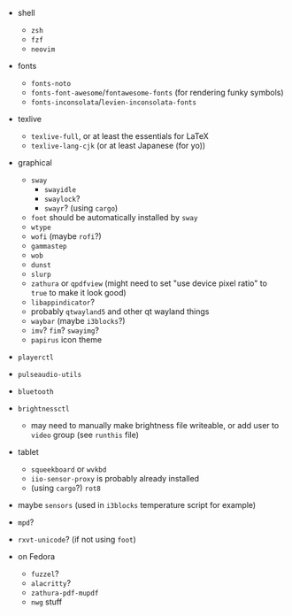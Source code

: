 * shell
  * `zsh`
  * `fzf`
  * `neovim`
* fonts
  * `fonts-noto`
  * `fonts-font-awesome`/`fontawesome-fonts` (for rendering funky symbols)
  * `fonts-inconsolata`/`levien-inconsolata-fonts`
* texlive
  * `texlive-full`, or at least the essentials for LaTeX
  * `texlive-lang-cjk` (or at least Japanese (for yo))
* graphical
  * `sway`
    * `swayidle`
    * `swaylock`?
	* `swayr`? (using `cargo`)
  * `foot` should be automatically installed by `sway`
  * `wtype`
  * `wofi` (maybe `rofi`?)
  * `gammastep`
  * `wob`
  * `dunst`
  * `slurp`
  * `zathura` or `qpdfview` (might need to set "use device pixel ratio" to `true` to make it look good)
  * `libappindicator`?
  * probably `qtwayland5` and other qt wayland things
  * `waybar` (maybe `i3blocks`?)
  * `imv`? `fim`? `swayimg`?
  * `papirus` icon theme
* `playerctl`
* `pulseaudio-utils`
* `bluetooth`
* `brightnessctl`
  * may need to manually make brightness file writeable, or add user to `video`
	group (see `runthis` file)

* tablet
  * `squeekboard` or `wvkbd`
  * `iio-sensor-proxy` is probably already installed
  * (using `cargo`?) `rot8`
 
* maybe `sensors` (used in `i3blocks` temperature script for example)
 
* `mpd`?

* `rxvt-unicode`? (if not using `foot`)

* on Fedora
	* `fuzzel`?
	* `alacritty`?
	* `zathura-pdf-mupdf`
	* `nwg` stuff
